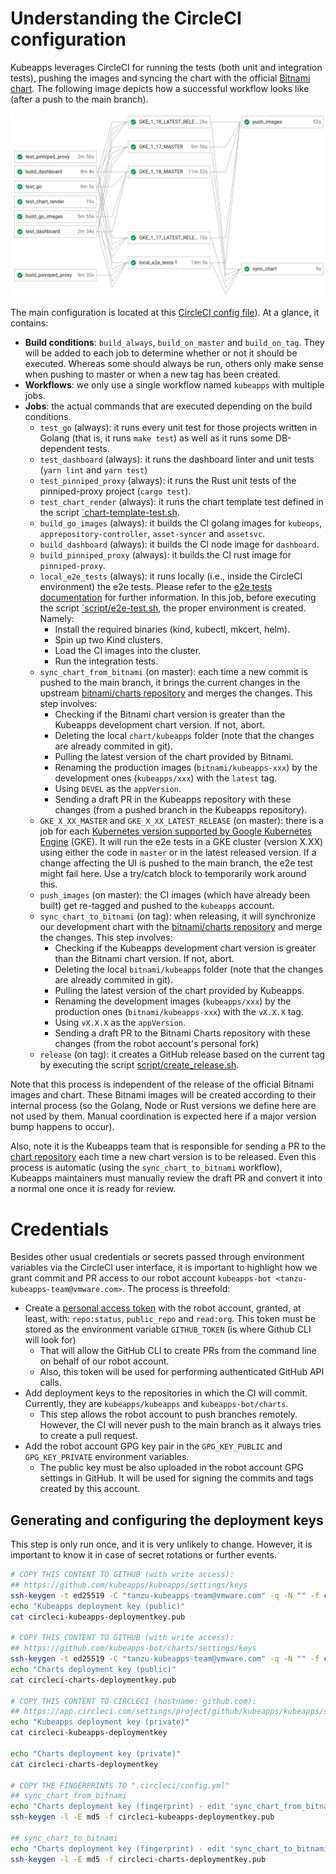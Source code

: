 # Understanding the CircleCI configuration

Kubeapps leverages CircleCI for running the tests (both unit and integration tests), pushing the images and syncing the chart with the official [Bitnami chart](https://github.com/bitnami/charts/tree/master/bitnami/kubeapps). The following image depicts how a successful workflow looks like (after a push to the main branch).

![CircleCI workflow after pushing to the main branch](../img/ci-workflow-master.png "CircleCI workflow after pushing to the main branch")

The main configuration is located at this [CircleCI config file](../../.circleci/config.yml)). At a glance, it contains:

- **Build conditions**: `build_always`, `build_on_master` and `build_on_tag`. They will be added to each job to determine whether or not it should be executed. Whereas some should always be run, others only make sense when pushing to master or when a new tag has been created.
- **Workflows**: we only use a single workflow named `kubeapps` with multiple jobs.
- **Jobs**: the actual commands that are executed depending on the build conditions.
  - `test_go` (always): it runs every unit test for those projects written in Golang (that is, it runs `make test`) as well as it runs some DB-dependent tests.
  - `test_dashboard` (always): it runs the dashboard linter and unit tests (`yarn lint` and `yarn test`)
  - `test_pinniped_proxy` (always): it runs the Rust unit tests of the pinniped-proxy project (`cargo test`).
  - `test_chart_render` (always): it runs the chart template test defined in the script [`chart-template-test.sh](../../script/chart-template-test.sh).
  - `build_go_images` (always): it builds the CI golang images for `kubeops`, `apprepository-controller`, `asset-syncer` and `assetsvc`.
  - `build_dashboard` (always): it builds the CI node image for `dashboard`.
  - `build_pinniped_proxy` (always): it builds the CI rust image for `pinniped-proxy`.
  - `local_e2e_tests` (always): it runs locally (i.e., inside the CircleCI environment) the e2e tests. Please refer to the [e2e tests documentation](./end-to-end-tests.md) for further information. In this job, before executing the script [`script/e2e-test.sh](../../script/e2e-test.sh), the proper environment is created. Namely:
    - Install the required binaries (kind, kubectl, mkcert, helm).
    - Spin up two Kind clusters.
    - Load the CI images into the cluster.
    - Run the integration tests.
  - `sync_chart_from_bitnami` (on master): each time a new commit is pushed to the main branch, it brings the current changes in the upstream [bitnami/charts repository](https://github.com/bitnami/charts/tree/master/bitnami/kubeapps) and merges the changes. This step involves:
    - Checking if the Bitnami chart version is greater than the Kubeapps development chart version. If not, abort.
    - Deleting the local `chart/kubeapps` folder (note that the changes are already commited in git).
    - Pulling the latest version of the chart provided by Bitnami.
    - Renaming the production images (`bitnami/kubeapps-xxx`) by the development ones (`kubeapps/xxx`) with the `latest` tag.
    - Using `DEVEL` as the `appVersion`.
    - Sending a draft PR in the Kubeapps repository with these changes (from a pushed branch in the Kubeapps repository).
  - `GKE_X_XX_MASTER` and `GKE_X_XX_LATEST_RELEASE` (on master): there is a job for each [Kubernetes version supported by Google Kubernetes Engine](https://cloud.google.com/kubernetes-engine/docs/release-notes) (GKE). It will run the e2e tests in a GKE cluster (version X.XX) using either the code in `master` or in the latest released version. If a change affecting the UI is pushed to the main branch, the e2e test might fail here. Use a try/catch block to temporarily work around this.
  - `push_images` (on master): the CI images (which have already been built) get re-tagged and pushed to the `kubeapps` account.
  - `sync_chart_to_bitnami` (on tag): when releasing, it will synchronize our development chart with the [bitnami/charts repository](https://github.com/bitnami/charts/tree/master/bitnami/kubeapps) and merge the changes. This step involves:
    - Checking if the Kubeapps development chart version is greater than the Bitnami chart version. If not, abort.
    - Deleting the local `bitnami/kubeapps` folder (note that the changes are already commited in git).
    - Pulling the latest version of the chart provided by Kubeapps.
    - Renaming the development images (`kubeapps/xxx`) by the production ones (`bitnami/kubeapps-xxx`) with the `vX.X.X` tag.
    - Using `vX.X.X` as the `appVersion`.
    - Sending a draft PR to the Bitnami Charts repository with these changes (from the robot account's personal fork)
  - `release` (on tag): it creates a GitHub release based on the current tag by executing the script [script/create_release.sh](../../script/create_release.sh).

Note that this process is independent of the release of the official Bitnami images and chart. These Bitnami images will be created according to their internal process (so the Golang, Node or Rust versions we define here are not used by them. Manual coordination is expected here if a major version bump happens to occur).

Also, note it is the Kubeapps team that is responsible for sending a PR to the [chart repository](https://github.com/bitnami/charts/tree/master/bitnami/kubeapps) each time a new chart version is to be released. Even this process is automatic (using the `sync_chart_to_bitnami` workflow), Kubeapps maintainers must manually review the draft PR and convert it into a normal one once it is ready for review.

# Credentials

Besides other usual credentials or secrets passed through environment variables via the CircleCI user interface, it is important to highlight how we grant commit and PR access to our robot account `kubeapps-bot <tanzu-kubeapps-team@vmware.com>`. The process is threefold:

- Create a [personal access token](https://docs.github.com/en/github/authenticating-to-github/creating-a-personal-access-token) with the robot account, granted, at least, with: `repo:status`, `public_repo` and `read:org`. This token must be stored as the environment variable `GITHUB_TOKEN` (is where Github CLI will look for)
  - That will allow the GitHub CLI to create PRs from the command line on behalf of our robot account.
  - Also, this token will be used for performing authenticated GitHub API calls.
- Add deployment keys to the repositories in which the CI will commit. Currently, they are `kubeapps/kubeapps` and `kubeapps-bot/charts`.
  - This step allows the robot account to push branches remotely. However, the CI will never push to the main branch as it always tries to create a pull request.
- Add the robot account GPG key pair in the `GPG_KEY_PUBLIC` and `GPG_KEY_PRIVATE` environment variables.
  - The public key must be also uploaded in the robot account GPG settings in GitHub. It will be used for signing the commits and tags created by this account.

## Generating and configuring the deployment keys

This step is only run once, and it is very unlikely to change. However, it is important to know it in case of secret rotations or further events.

```bash
# COPY THIS CONTENT TO GITHUB (with write access):
## https://github.com/kubeapps/kubeapps/settings/keys
ssh-keygen -t ed25519 -C "tanzu-kubeapps-team@vmware.com" -q -N "" -f circleci-kubeapps-deploymentkey
echo "Kubeapps deployment key (public)"
cat circleci-kubeapps-deploymentkey.pub

# COPY THIS CONTENT TO GITHUB (with write access):
## https://github.com/kubeapps-bot/charts/settings/keys
ssh-keygen -t ed25519 -C "tanzu-kubeapps-team@vmware.com" -q -N "" -f circleci-charts-deploymentkey
echo "Charts deployment key (public)"
cat circleci-charts-deploymentkey.pub

# COPY THIS CONTENT TO CIRCLECI (hostname: github.com):
## https://app.circleci.com/settings/project/github/kubeapps/kubeapps/ssh
echo "Kubeapps deployment key (private)"
cat circleci-kubeapps-deploymentkey

echo "Charts deployment key (private)"
cat circleci-charts-deploymentkey

# COPY THE FINGERPRINTS TO ".circleci/config.yml"
## sync_chart_from_bitnami
echo "Charts deployment key (fingerprint) - edit 'sync_chart_from_bitnami'"
ssh-keygen -l -E md5 -f circleci-kubeapps-deploymentkey.pub

## sync_chart_to_bitnami
echo "Charts deployment key (fingerprint) - edit 'sync_chart_to_bitnami'"
ssh-keygen -l -E md5 -f circleci-charts-deploymentkey.pub
```
